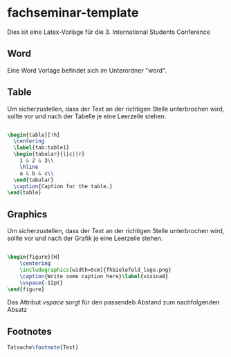 # fachseminar-template
Dies ist eine Latex-Vorlage für die 3. International Students Conference

## Word
Eine Word Vorlage befindet sich im Unterordner "word".

## Table
Um sicherzustellen, dass der Text an der richtigen Stelle unterbrochen wird, sollte vor und nach der Tabelle je eine Leerzeile stehen.
```tex

\begin{table}[!h]
  \centering
  \label{tab:table1}
  \begin{tabular}{l|c||r}
    1 & 2 & 3\\
    \hline
    a & b & c\\
  \end{tabular}
  \caption{Caption for the table.}
\end{table}

```

## Graphics
Um sicherzustellen, dass der Text an der richtigen Stelle unterbrochen wird, sollte vor und nach der Grafik je eine Leerzeile stehen.
```tex

\begin{figure}[H]
    \centering
    \includegraphics[width=5cm]{fhbielefeld_logo.png}
    \caption{Write some caption here}\label{visina8}
    \vspace{-12pt}
\end{figure}

```

Das Attribut *vspace* sorgt für den passendeb Abstand zum nachfolgenden Absatz


## Footnotes
```tex
Tatsache\footnote{Text}
```